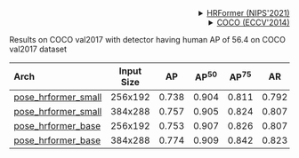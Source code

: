 <!-- [ALGORITHM] -->

<details>
<summary align="right"><a href="https://proceedings.neurips.cc/paper/2021/hash/3bbfdde8842a5c44a0323518eec97cbe-Abstract.html">HRFormer (NIPS'2021)</a></summary>

```bibtex
@article{yuan2021hrformer,
  title={HRFormer: High-Resolution Vision Transformer for Dense Predict},
  author={Yuan, Yuhui and Fu, Rao and Huang, Lang and Lin, Weihong and Zhang, Chao and Chen, Xilin and Wang, Jingdong},
  journal={Advances in Neural Information Processing Systems},
  volume={34},
  year={2021}
}
```

</details>

<!-- [DATASET] -->

<details>
<summary align="right"><a href="https://link.springer.com/chapter/10.1007/978-3-319-10602-1_48">COCO (ECCV'2014)</a></summary>

```bibtex
@inproceedings{lin2014microsoft,
  title={Microsoft coco: Common objects in context},
  author={Lin, Tsung-Yi and Maire, Michael and Belongie, Serge and Hays, James and Perona, Pietro and Ramanan, Deva and Doll{\'a}r, Piotr and Zitnick, C Lawrence},
  booktitle={European conference on computer vision},
  pages={740--755},
  year={2014},
  organization={Springer}
}
```

</details>

Results on COCO val2017 with detector having human AP of 56.4 on COCO val2017 dataset

| Arch  | Input Size | AP | AP<sup>50</sup> | AP<sup>75</sup> | AR | AR<sup>50</sup> | ckpt | log |
| :----------------- | :-----------: | :------: | :------: | :------: | :------: | :------: |:------: |:------: |
| [pose_hrformer_small](/configs/body/2d_kpt_sview_rgb_img/topdown_heatmap/coco/hrformer_small_coco_256x192.py)  | 256x192 | 0.738 | 0.904 | 0.811 | 0.792 | 0.941 | [ckpt](https://download.openmmlab.com/mmpose/top_down/hrformer/hrformer_small_coco_256x192-5310d898_20220316.pth) | [log](https://download.openmmlab.com/mmpose/top_down/hrformer/hrformer_small_coco_256x192_20220316.log.json) |
| [pose_hrformer_small](/configs/body/2d_kpt_sview_rgb_img/topdown_heatmap/coco/hrformer_small_coco_384x288.py)  | 384x288 | 0.757 | 0.905 | 0.824 | 0.807 | 0.941 | [ckpt](https://download.openmmlab.com/mmpose/top_down/hrformer/hrformer_small_coco_384x288-98d237ed_20220316.pth) | [log](https://download.openmmlab.com/mmpose/top_down/hrformer/hrformer_small_coco_384x288_20220316.log.json) |
| [pose_hrformer_base](/configs/body/2d_kpt_sview_rgb_img/topdown_heatmap/coco/hrformer_base_coco_256x192.py)    | 256x192 | 0.753 | 0.907 | 0.826 | 0.807 | 0.943 | [ckpt](https://download.openmmlab.com/mmpose/top_down/hrformer/hrformer_base_coco_256x192-6f5f1169_20220316.pth) | [log](https://download.openmmlab.com/mmpose/top_down/hrformer/hrformer_base_coco_256x192_20220316.log.json) |
| [pose_hrformer_base](/configs/body/2d_kpt_sview_rgb_img/topdown_heatmap/coco/hrformer_base_coco_384x288.py)    | 384x288 | 0.774 | 0.909 | 0.842 | 0.823 | 0.945 | [ckpt](https://download.openmmlab.com/mmpose/top_down/hrformer/hrformer_base_coco_384x288-ecf0758d_20220316.pth) | [log](https://download.openmmlab.com/mmpose/top_down/hrformer/hrformer_base_coco_256x192_20220316.log.json) |
